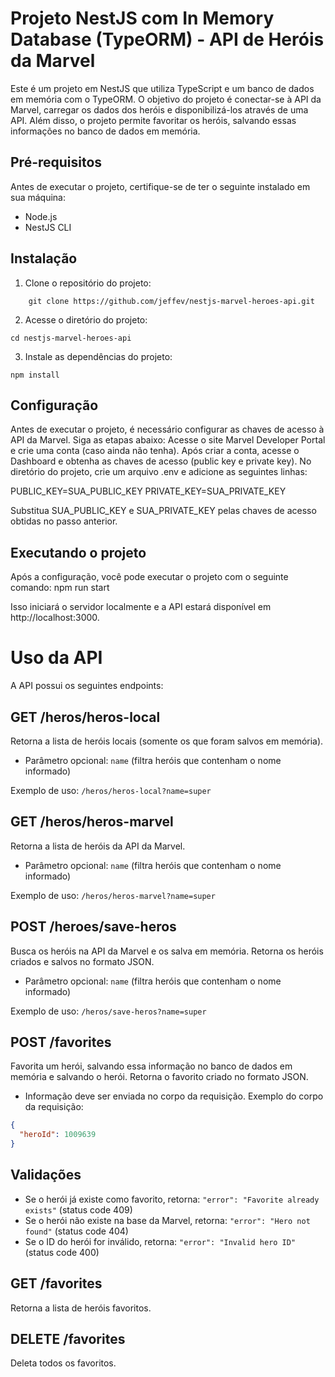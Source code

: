 # Projeto NestJS com In Memory Database (TypeORM) - API de Heróis da Marvel

Este é um projeto em NestJS que utiliza TypeScript e um banco de dados em memória com o TypeORM. O objetivo do projeto é conectar-se à API da Marvel, carregar os dados dos heróis e disponibilizá-los através de uma API. Além disso, o projeto permite favoritar os heróis, salvando essas informações no banco de dados em memória.

## Pré-requisitos

Antes de executar o projeto, certifique-se de ter o seguinte instalado em sua máquina:

- Node.js
- NestJS CLI

## Instalação

1. Clone o repositório do projeto:

```shell
    git clone https://github.com/jeffev/nestjs-marvel-heroes-api.git
```
 
2. Acesse o diretório do projeto:
```shell
cd nestjs-marvel-heroes-api
```

3. Instale as dependências do projeto:
```shell
npm install
```

## Configuração
Antes de executar o projeto, é necessário configurar as chaves de acesso à API da Marvel. Siga as etapas abaixo:
Acesse o site Marvel Developer Portal e crie uma conta (caso ainda não tenha).
Após criar a conta, acesse o Dashboard e obtenha as chaves de acesso (public key e private key).
No diretório do projeto, crie um arquivo .env e adicione as seguintes linhas:

PUBLIC_KEY=SUA_PUBLIC_KEY
PRIVATE_KEY=SUA_PRIVATE_KEY

Substitua SUA_PUBLIC_KEY e SUA_PRIVATE_KEY pelas chaves de acesso obtidas no passo anterior.

## Executando o projeto

Após a configuração, você pode executar o projeto com o seguinte comando:
npm run start

Isso iniciará o servidor localmente e a API estará disponível em http://localhost:3000.

# Uso da API

A API possui os seguintes endpoints:

## GET /heros/heros-local

Retorna a lista de heróis locais (somente os que foram salvos em memória).

- Parâmetro opcional: `name` (filtra heróis que contenham o nome informado)

Exemplo de uso: `/heros/heros-local?name=super`

## GET /heros/heros-marvel

Retorna a lista de heróis da API da Marvel.

- Parâmetro opcional: `name` (filtra heróis que contenham o nome informado)

Exemplo de uso: `/heros/heros-marvel?name=super`

## POST /heroes/save-heros

Busca os heróis na API da Marvel e os salva em memória. Retorna os heróis criados e salvos no formato JSON.

- Parâmetro opcional: `name` (filtra heróis que contenham o nome informado)

Exemplo de uso: `/heros/save-heros?name=super`

## POST /favorites

Favorita um herói, salvando essa informação no banco de dados em memória e salvando o herói. Retorna o favorito criado no formato JSON.

- Informação deve ser enviada no corpo da requisição. Exemplo do corpo da requisição:

```json
{
  "heroId": 1009639
}
```

## Validações

- Se o herói já existe como favorito, retorna: `"error": "Favorite already exists"` (status code 409)
- Se o herói não existe na base da Marvel, retorna: `"error": "Hero not found"` (status code 404)
- Se o ID do herói for inválido, retorna: `"error": "Invalid hero ID"` (status code 400)

## GET /favorites

Retorna a lista de heróis favoritos.

## DELETE /favorites

Deleta todos os favoritos.


